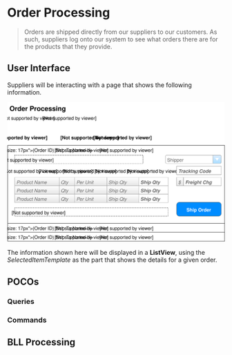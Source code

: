 # Order Processing

> Orders are shipped directly from our suppliers to our customers. As such, suppliers log onto our system to see what orders there are for the products that they provide.

## User Interface

Suppliers will be interacting with a page that shows the following information.

![Mockup](./Shipping-Orders.svg)

The information shown here will be displayed in a **ListView**, using the *SelectedItemTemplate* as the part that shows the details for a given order.

## POCOs

### Queries

### Commands

## BLL Processing
